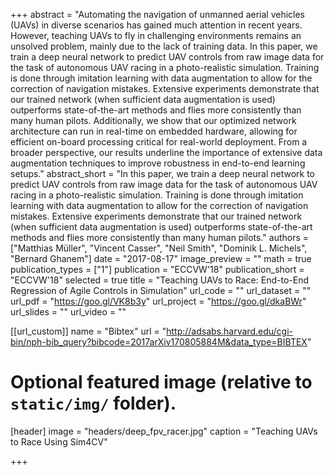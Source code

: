+++
abstract = "Automating the navigation of unmanned aerial vehicles (UAVs) in diverse scenarios has gained much attention in recent years. However, teaching UAVs to fly in challenging environments remains an unsolved problem, mainly due to the lack of training data. In this paper, we train a deep neural network to predict UAV controls from raw image data for the task of autonomous UAV racing in a photo-realistic simulation. Training is done through imitation learning with data augmentation to allow for the correction of navigation mistakes. Extensive experiments demonstrate that our trained network (when sufficient data augmentation is used) outperforms state-of-the-art methods and flies more consistently than many human pilots. Additionally, we show that our optimized network architecture can run in real-time on embedded hardware, allowing for efficient on-board processing critical for real-world deployment. From a broader perspective, our results underline the importance of extensive data augmentation techniques to improve robustness in end-to-end learning setups."
abstract_short = "In this paper, we train a deep neural network to predict UAV controls from raw image data for the task of autonomous UAV racing in a photo-realistic simulation. Training is done through imitation learning with data augmentation to allow for the correction of navigation mistakes. Extensive experiments demonstrate that our trained network (when sufficient data augmentation is used) outperforms state-of-the-art methods and flies more consistently than many human pilots."
authors = ["Matthias Müller", "Vincent Casser", "Neil Smith", "Dominik L. Michels", "Bernard Ghanem"]
date = "2017-08-17"
image_preview = ""
math = true
publication_types = ["1"]
publication = "ECCVW'18"
publication_short = "ECCVW'18"
selected = true
title = "Teaching UAVs to Race: End-to-End Regression of Agile Controls in Simulation"
url_code = ""
url_dataset = ""
url_pdf = "https://goo.gl/VK8b3y"
url_project = "https://goo.gl/dkaBWr"
url_slides = ""
url_video = ""

[[url_custom]]
name = "Bibtex"
url = "http://adsabs.harvard.edu/cgi-bin/nph-bib_query?bibcode=2017arXiv170805884M&data_type=BIBTEX"

# Optional featured image (relative to `static/img/` folder).
[header]
image = "headers/deep_fpv_racer.jpg"
caption = "Teaching UAVs to Race Using Sim4CV"

+++
